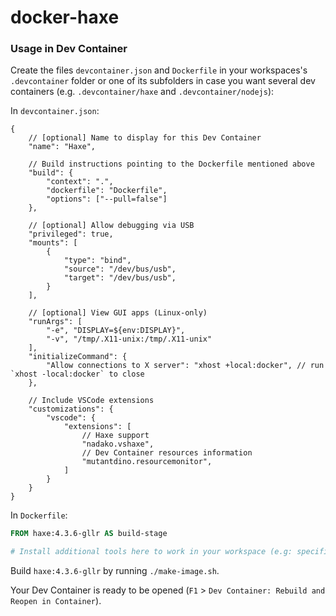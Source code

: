 # docker-haxe

### Usage in Dev Container

Create the files `devcontainer.json` and `Dockerfile` in your workspaces's `.devcontainer` folder or one of its subfolders in case you want several dev containers (e.g. `.devcontainer/haxe` and `.devcontainer/nodejs`):

In `devcontainer.json`:
```jsonc
{
	// [optional] Name to display for this Dev Container
	"name": "Haxe",

	// Build instructions pointing to the Dockerfile mentioned above
	"build": {
		"context": ".",
		"dockerfile": "Dockerfile",
		"options": ["--pull=false"]
	},

	// [optional] Allow debugging via USB
	"privileged": true,
    "mounts": [
        {
            "type": "bind",
            "source": "/dev/bus/usb",
            "target": "/dev/bus/usb",
        }
    ],

	// [optional] View GUI apps (Linux-only)
	"runArgs": [
		"-e", "DISPLAY=${env:DISPLAY}",
		"-v", "/tmp/.X11-unix:/tmp/.X11-unix"
	],
	"initializeCommand": {
		"Allow connections to X server": "xhost +local:docker", // run `xhost -local:docker` to close
	},

	// Include VSCode extensions
	"customizations": {
		"vscode": {
			"extensions": [
				// Haxe support
				"nadako.vshaxe",
				// Dev Container resources information
				"mutantdino.resourcemonitor",
			]
		}
	}
}
```

In `Dockerfile`:
```Dockerfile
FROM haxe:4.3.6-gllr AS build-stage

# Install additional tools here to work in your workspace (e.g: specific NodeJS version, etc) 
```

Build `haxe:4.3.6-gllr` by running `./make-image.sh`.

Your Dev Container is ready to be opened (`F1` > `Dev Container: Rebuild and Reopen in Container`).
